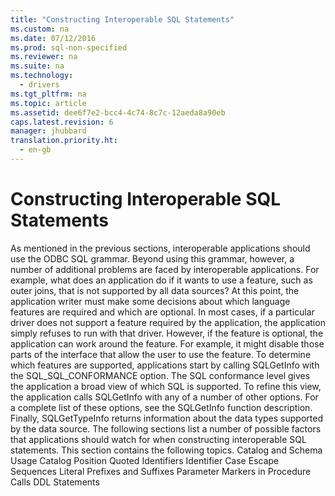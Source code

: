 ```yaml
---
title: "Constructing Interoperable SQL Statements"
ms.custom: na
ms.date: 07/12/2016
ms.prod: sql-non-specified
ms.reviewer: na
ms.suite: na
ms.technology: 
  - drivers
ms.tgt_pltfrm: na
ms.topic: article
ms.assetid: dee6f7e2-bcc4-4c74-8c7c-12aeda8a90eb
caps.latest.revision: 6
manager: jhubbard
translation.priority.ht: 
  - en-gb
---
```

# Constructing Interoperable SQL Statements
<?xml version="1.0" encoding="utf-8"?>
<developerReferenceWithoutSyntaxDocument xmlns="http://ddue.schemas.microsoft.com/authoring/2003/5" xmlns:xlink="http://www.w3.org/1999/xlink" xmlns:xsi="http://www.w3.org/2001/XMLSchema-instance" xsi:schemaLocation="http://ddue.schemas.microsoft.com/authoring/2003/5 http://dduestorage.blob.core.windows.net/ddueschema/developer.xsd">
  <introduction>
    <para>As mentioned in the previous sections, interoperable applications should use the ODBC SQL grammar. Beyond using this grammar, however, a number of additional problems are faced by interoperable applications. For example, what does an application do if it wants to use a feature, such as outer joins, that is not supported by all data sources?</para>
    <para>At this point, the application writer must make some decisions about which language features are required and which are optional. In most cases, if a particular driver does not support a feature required by the application, the application simply refuses to run with that driver. However, if the feature is optional, the application can work around the feature. For example, it might disable those parts of the interface that allow the user to use the feature.</para>
    <para>To determine which features are supported, applications start by calling <legacyBold>SQLGetInfo</legacyBold> with the SQL_SQL_CONFORMANCE option. The SQL conformance level gives the application a broad view of which SQL is supported. To refine this view, the application calls <legacyBold>SQLGetInfo</legacyBold> with any of a number of other options. For a complete list of these options, see the <legacyLink xlink:href="49dceccc-d816-4ada-808c-4c6138dccb64">SQLGetInfo</legacyLink> function description. Finally, <legacyBold>SQLGetTypeInfo</legacyBold> returns information about the data types supported by the data source. The following sections list a number of possible factors that applications should watch for when constructing interoperable SQL statements.</para>
    <para>This section contains the following topics.  </para>
    <list class="bullet">
      <listItem>
        <para>             <legacyLink xlink:href="84f7ef61-1ef1-46f3-9678-b087aa8e8e34">Catalog and Schema Usage</legacyLink>           </para>
      </listItem>
      <listItem>
        <para>             <legacyLink xlink:href="5bc5f64b-c75a-43d2-8745-102ec7a49000">Catalog Position</legacyLink>           </para>
      </listItem>
      <listItem>
        <para>             <legacyLink xlink:href="729ba55f-743b-4a04-8c39-ac0a9914211d">Quoted Identifiers</legacyLink>           </para>
      </listItem>
      <listItem>
        <para>             <legacyLink xlink:href="ee8a31aa-389d-4dd1-bfa9-547f6b50bc70">Identifier Case</legacyLink>           </para>
      </listItem>
      <listItem>
        <para>             <legacyLink xlink:href="5913abfa-d280-43e4-a2f1-05a924388bf9">Escape Sequences</legacyLink>           </para>
      </listItem>
      <listItem>
        <para>             <legacyLink xlink:href="29f468f2-f557-4a92-b31d-569c63cc6272">Literal Prefixes and Suffixes</legacyLink>           </para>
      </listItem>
      <listItem>
        <para>             <legacyLink xlink:href="cda56f2b-6eec-4cbc-8dbb-36d8fa9f9216">Parameter Markers in Procedure Calls</legacyLink>           </para>
      </listItem>
      <listItem>
        <para>             <legacyLink xlink:href="96ac9859-5976-4b06-ae1f-2fec3231e266">DDL Statements</legacyLink>           </para>
      </listItem>
    </list>
  </introduction>
  <relatedTopics />
</developerReferenceWithoutSyntaxDocument>